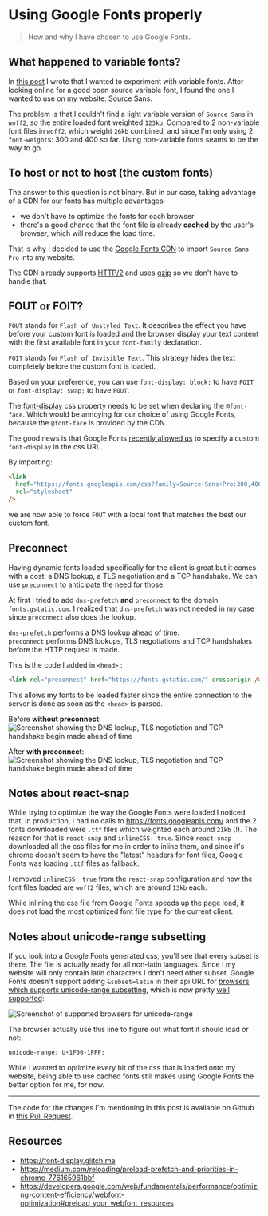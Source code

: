 # Using Google Fonts properly

> How and why I have chosen to use Google Fonts.

## What happened to variable fonts?

In [this post](https://benoitzohar.com/blog/post/intro) I wrote that I wanted to experiment with variable fonts. After looking online for a good open source variable font, I found the one I wanted to use on my website: Source Sans.

The problem is that I couldn't find a light variable version of `Source Sans` in `woff2`, so the entire loaded font weighted `123kb`. Compared to 2 non-variable font files in `woff2`, which weight `26kb` combined, and since I'm only using 2 `font-weight`s: 300 and 400 so far. Using non-variable fonts seams to be the way to go.

## To host or not to host (the custom fonts)

The answer to this question is not binary. But in our case, taking advantage of a CDN for our fonts has multiple advantages:

- we don't have to optimize the fonts for each browser
- there's a good chance that the font file is already **cached** by the user's browser, which will reduce the load time.

That is why I decided to use the [Google Fonts CDN](https://developers.google.com/fonts/docs/getting_started) to import `Source Sans Pro` into my website.

The CDN already supports [HTTP/2](https://en.wikipedia.org/wiki/HTTP/2) and uses [gzip](https://www.gzip.org/) so we don't have to handle that.

## FOUT or FOIT?

`FOUT` stands for `Flash of Unstyled Text`. It describes the effect you have before your custom font is loaded and the browser display your text content with the first available font in your `font-family` declaration.

`FOIT` stands for `Flash of Invisible Text`. This strategy hides the text completely before the custom font is loaded.

Based on your preference, you can use `font-display: block;` to have `FOIT` or `font-display: swap;` to have `FOUT`.

The [font-display](https://developer.mozilla.org/en-US/docs/Web/CSS/@font-face/font-display) css property needs to be set when declaring the `@font-face`. Which would be annoying for our choice of using Google Fonts, because the `@font-face` is provided by the CDN.

The good news is that Google Fonts [recently allowed us](https://css-tricks.com/google-fonts-is-adding-font-display/) to specify a custom `font-display` in the css URL.

By importing:

```html
<link
  href="https://fonts.googleapis.com/css?family=Source+Sans+Pro:300,400&display=swap"
  rel="stylesheet"
/>
```

we are now able to force `FOUT` with a local font that matches the best our custom font.

## Preconnect

Having dynamic fonts loaded specifically for the client is great but it comes with a cost: a DNS lookup, a TLS negotiation and a TCP handshake. We can use `preconnect` to anticipate the need for those.

At first I tried to add `dns-prefetch` **and** `preconnect` to the domain `fonts.gstatic.com`. I realized that `dns-prefetch` was not needed in my case since `preconnect` also does the lookup.

`dns-prefetch` performs a DNS lookup ahead of time.  
`preconnect` performs DNS lookups, TLS negotiations and TCP handshakes before the HTTP request is made.

This is the code I added in `<head>` :

```html
<link rel="preconnect" href="https://fonts.gstatic.com/" crossorigin />
```

This allows my fonts to be loaded faster since the entire connection to the server is done as soon as the `<head>` is parsed.

Before **without preconnect**:
![Screenshot showing the DNS lookup, TLS negotiation and TCP handshake begin made ahead of time](https://i.ibb.co/YZ1npJV/Screenshot-2019-06-05-00-05-14.png)

After **with preconnect**:
![Screenshot showing the DNS lookup, TLS negotiation and TCP handshake begin made ahead of time](https://i.ibb.co/DpnKHMw/Screenshot-2019-06-04-23-58-39.png)

## Notes about react-snap

While trying to optimize the way the Google Fonts were loaded I noticed that, in production, I had no calls to https://fonts.googleapis.com/ and the 2 fonts downloaded were `.ttf` files which weighted each around `21kb` (!).
The reason for that is `react-snap` and `inlineCSS: true`. Since `react-snap` downloaded all the css files for me in order to inline them, and since it's chrome doesn't seem to have the "latest" headers for font files, Google Fonts was loading `.ttf` files as fallback.

I removed `inlineCSS: true` from the `react-snap` configuration and now the font files loaded are `woff2` files, which are around `13kb` each.

While inlining the css file from Google Fonts speeds up the page load, it does not load the most optimized font file type for the current client.

## Notes about unicode-range subsetting

If you look into a Google Fonts generated css, you'll see that every subset is there. The file is actually ready for all non-latin languages.
Since I my website will only contain latin characters I don't need other subset.
Google Fonts doesn't support adding `&subset=latin` in their api URL for [browsers which supports unicode-range subsetting](https://developers.google.com/web/fundamentals/performance/optimizing-content-efficiency/webfont-optimization), which is now pretty [well supported](https://caniuse.com/#search=unicode-range):

![Screenshot of supported browsers for unicode-range](https://i.ibb.co/9cPdwdL/Screenshot-2019-06-04-23-55-27.png)

The browser actually use this line to figure out what font it should load or not:

```css
unicode-range: U+1F00-1FFF;
```

While I wanted to optimize every bit of the css that is loaded onto my website, being able to use cached fonts still makes using Google Fonts the better option for me, for now.

---

The code for the changes I'm mentioning in this post is available on Github in [this Pull Request](https://github.com/benoitzohar/benoitzohar.com/pull/2).

## Resources

- https://font-display.glitch.me
- https://medium.com/reloading/preload-prefetch-and-priorities-in-chrome-776165961bbf
- https://developers.google.com/web/fundamentals/performance/optimizing-content-efficiency/webfont-optimization#preload_your_webfont_resources
